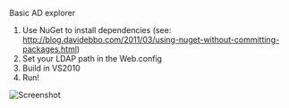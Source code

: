 Basic AD explorer

1. Use NuGet to install dependencies (see: http://blog.davidebbo.com/2011/03/using-nuget-without-committing-packages.html)
2. Set your LDAP path in the Web.config
3. Build in VS2010 
4. Run!

![Screenshot](//github.com/corruptmem/ADExplorer/raw/master/Images/Screenshot.png)
